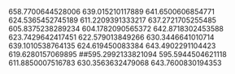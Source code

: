 658.7700644528006
639.015210117889
641.6500606854771
624.5365452745189
611.2209391333217
637.2721705255485
605.8375238289234
604.1782090565372
642.8718302453588
623.7429642417451
622.579013849266
630.3446641010714
639.1010538764135
624.619450083384
643.4902291104423
619.6280157069895
##595.2992133821094
595.5944504621118
611.8850007516783
630.3563632479068
643.7600830194353